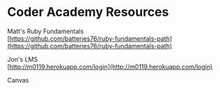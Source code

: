 # Coder Academy Resources

Matt's Ruby Fundamentals  
[https://github.com/batteries76/ruby-fundamentals-path](https://github.com/batteries76/ruby-fundamentals-path)  

Jon's LMS  
[http://m0119.herokuapp.com/login](http://m0119.herokuapp.com/login)

Canvas
<!-- Need a link here -->